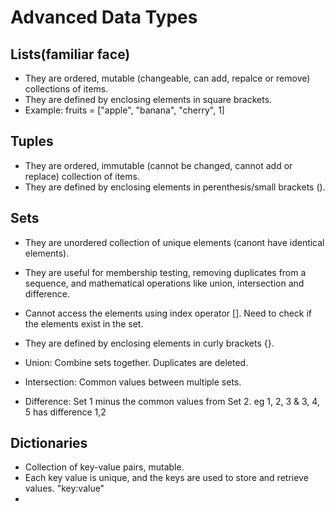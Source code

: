 # Advanced Data Types

## Lists(familiar face)
- They are ordered, mutable (changeable, can add, repalce or remove) collections of items. 
- They are defined by enclosing elements in square brackets.
- Example: fruits = ["apple", "banana", "cherry", 1]

## Tuples
- They are ordered, immutable (cannot be changed, cannot add or replace) collection of items.
- They are defined by enclosing elements in perenthesis/small brackets ().

## Sets
- They are unordered collection of unique elements (canont have identical elements).
- They are useful for membership testing, removing duplicates from a sequence, and mathematical operations like union, intersection and difference.
- Cannot access the elements using index operator []. Need to check if the elements exist in the set.
- They are defined by enclosing elements in curly brackets {}.

- Union: Combine sets together. Duplicates are deleted.
- Intersection: Common values between multiple sets.
- Difference: Set 1 minus the common values from Set 2. eg 1, 2, 3 & 3, 4, 5 has difference 1,2

## Dictionaries
- Collection of key-value pairs, mutable.
- Each key value is unique, and the keys are used to store and retrieve values. "key:value"
- 